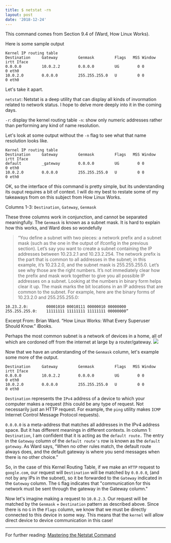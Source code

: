 ```yaml
---
title: $ netstat -rn
layout: post
date: '2018-12-24'
---
```


This command comes from Section 9.4 of (Ward, How Linux Works).

Here is some sample output
```
Kernel IP routing table
Destination     Gateway         Genmask         Flags   MSS Window  irtt Iface
0.0.0.0         10.0.2.2        0.0.0.0         UG        0 0          0 eth0
10.0.2.0        0.0.0.0         255.255.255.0   U         0 0          0 eth0
```

Let's take it apart.

`netstat`: Netstat is a deep utility that can display all kinds of invormation related to network status. I hope to delve more deeply into it in the coming days.

`-r`: display the kernel routing table
`-n`: show only numeric addresses rather than performing any kind of name resolution.

Let's look at some output without the `-n` flag to see what that name resolution looks like.
```
Kernel IP routing table
Destination     Gateway         Genmask         Flags   MSS Window  irtt Iface
default         _gateway        0.0.0.0         UG        0 0          0 eth0
10.0.2.0        0.0.0.0         255.255.255.0   U         0 0          0 eth0
```

OK, so the interface of this command is pretty simple, but its understanding its ouput requires a bit of context.
I will do my best to restate some of my takeaways from on this subject from How Linux Works.

Columns 1-3: `Destination`, `Gateway`, `Genmask`

These three columns work in conjunction, and cannot be separated meaningfully.
The `Genmask` is known as a subnet mask. It is hard to explain how this works, and Ward does so wondefully

> “You define a subnet with two pieces: a network prefix and a subnet mask (such as the one in the output of ifconfig in the previous section). Let’s say you want to create a subnet containing the IP addresses between 10.23.2.1 and 10.23.2.254. The network prefix is the part that is common to all addresses in the subnet; in this example, it’s 10.23.2.0, and the subnet mask is 255.255.255.0. 
>Let’s see why those are the right numbers.
It’s not immediately clear how the prefix and mask work together to give you all possible IP addresses on a subnet. Looking at the numbers in binary form helps clear it up. The mask marks the bit locations in an IP address that are common to the subnet. For example, here are the binary forms of 10.23.2.0 and 255.255.255.0:
```
10.23.2.0:        00001010 00010111 00000010 00000000
255.255.255.0:    11111111 11111111 11111111 00000000”
```
Excerpt From: Brian Ward. “How Linux Works: What Every Superuser Should Know.” iBooks. 

Perhaps the most common subnet is a network of devices in a home, all of which are cordoned off from the internet at large by a router/gateway.
![](https://i.imgur.com/iinOzZt.png)


Now that we have an understanding of the `Genmask` column, let's example some more of the output.
```
Destination     Gateway         Genmask         Flags   MSS Window  irtt Iface
0.0.0.0         10.0.2.2        0.0.0.0         UG        0 0          0 eth0
10.0.2.0        0.0.0.0         255.255.255.0   U         0 0          0 eth0
```

`Destination` represents the `IPv4` address of a device to which your computer makes a request (this could be any type of request. Not necessarily just an HTTP request. For example, the `ping` utility makes `ICMP` Internet Control Message Protocol requests). 

`0.0.0.0` is a meta-address that matches all addresses in the IPv4 address space. But it has different meanings in different contexts. In column 1: `Destination`, I am confident that it is acting as the `default route.` The entry in the `Gateway` column of the `default route's` row is known as the `default gateway`. As Ward says, “When no other rules match, the default route always does, and the default gateway is where you send messages when there is no other choice.”

So, in the case of this Kernel Routing Table, if we make an `HTTP` request to `google.com`, our request will `Destination` will be matched by `0.0.0.0`, (and not by any IPs in the subnet), so it be forwarded to the `Gateway` indicated in the `Gateway` column. The `G` flag indicates that "communication for this network must be sent through the gateway in the Gateway column."

Now let's imagine making a request to `10.0.2.3`. Our request will be matched by the `Genmask` + `Destination` pattern as described above. Since there is no `G` in the `Flags` column, we know that we must be directly connected to this device in some way. This means that the `kernel` will allow direct device to device communication in this case!

---
For further reading: [Mastering the Netstat Command](https://www.youtube.com/watch?v=O0iQ6-ybZak)